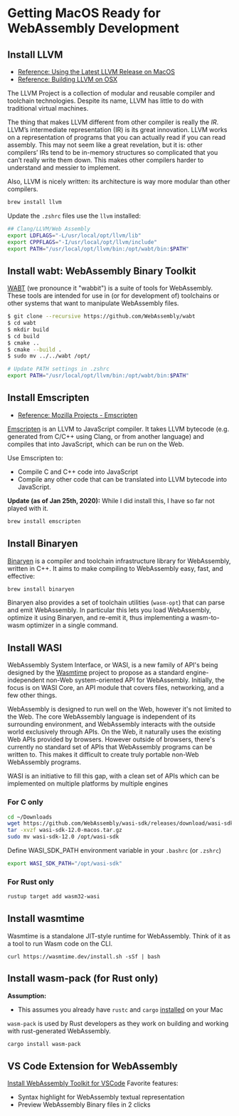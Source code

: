 # Getting MacOS Ready for WebAssembly Development

## Install LLVM

- [Reference: Using the Latest LLVM Release on MacOS](https://afnan.io/posts/2018-10-01-using-the-latest-llvm-release-on-macos/)
- [Reference: Building LLVM on OSX](http://bholt.org/posts/building-llvm.html)

The LLVM Project is a collection of modular and reusable compiler and toolchain technologies. Despite its name, LLVM has little to do with traditional virtual machines.

The thing that makes LLVM different from other compiler is really the _IR_. LLVM’s intermediate representation (IR) is its great innovation. LLVM works on a representation of programs that you can actually read if you can read assembly. This may not seem like a great revelation, but it is: other compilers’ IRs tend to be in-memory structures so complicated that you can’t really write them down. This makes other compilers harder to understand and messier to implement.

Also, LLVM is nicely written: its architecture is way more modular than other compilers.

```bash
brew install llvm
```

Update the `.zshrc` files use the `llvm` installed:

```bash
## Clang/LLVM/Web Assembly
export LDFLAGS="-L/usr/local/opt/llvm/lib"
export CPPFLAGS="-I/usr/local/opt/llvm/include"
export PATH="/usr/local/opt/llvm/bin:/opt/wabt/bin:$PATH"
```

## Install wabt: WebAssembly Binary Toolkit

[WABT](https://github.com/WebAssembly/wabt) (we pronounce it "wabbit") is a suite of tools for WebAssembly. These tools are intended for use in (or for development of) toolchains or other systems that want to manipulate WebAssembly files.

```bash
$ git clone --recursive https://github.com/WebAssembly/wabt
$ cd wabt
$ mkdir build
$ cd build
$ cmake ..
$ cmake --build .
$ sudo mv ../../wabt /opt/
```

```bash
# Update PATH settings in .zshrc
export PATH="/usr/local/opt/llvm/bin:/opt/wabt/bin:$PATH"
```

## Install Emscripten

- [Reference: Mozilla Projects - Emscripten](https://developer.mozilla.org/en-US/docs/Mozilla/Projects/Emscripten)

[Emscripten](https://emscripten.org/index.html) is an LLVM to JavaScript compiler. It takes LLVM bytecode (e.g. generated from C/C++ using Clang, or from another language) and compiles that into JavaScript, which can be run on the Web.

Use Emscripten to:

- Compile C and C++ code into JavaScript
- Compile any other code that can be translated into LLVM bytecode into JavaScript.

**Update (as of Jan 25th, 2020):** While I did install this, I have so far not played with it.

```bash
brew install emscripten
```

## Install Binaryen

[Binaryen](https://github.com/WebAssembly/binaryen) is a compiler and toolchain infrastructure library for WebAssembly, written in C++. It aims to make compiling to WebAssembly easy, fast, and effective:

```bash
brew install binaryen
```

Binaryen also provides a set of toolchain utilities (`wasm-opt`) that can parse and emit WebAssembly. In particular this lets you load WebAssembly, optimize it using Binaryen, and re-emit it, thus implementing a wasm-to-wasm optimizer in a single command.

## Install WASI

WebAssembly System Interface, or WASI, is a new family of API's being designed by the [Wasmtime](https://github.com/bytecodealliance/wasmtime) project to propose as a standard engine-independent non-Web system-oriented API for WebAssembly. Initially, the focus is on WASI Core, an API module that covers files, networking, and a few other things.

WebAssembly is designed to run well on the Web, however it's not limited to the Web. The core WebAssembly language is independent of its surrounding environment, and WebAssembly interacts with the outside world exclusively through APIs. On the Web, it naturally uses the existing Web APIs provided by browsers. However outside of browsers, there's currently no standard set of APIs that WebAssembly programs can be written to. This makes it difficult to create truly portable non-Web WebAssembly programs.

WASI is an initiative to fill this gap, with a clean set of APIs which can be implemented on multiple platforms by multiple engines

### For C only

```bash
cd ~/Downloads
wget https://github.com/WebAssembly/wasi-sdk/releases/download/wasi-sdk-12/wasi-sdk-12.0-macos.tar.gz
tar -xvzf wasi-sdk-12.0-macos.tar.gz
sudo mv wasi-sdk-12.0 /opt/wasi-sdk
```

Define WASI_SDK_PATH environment variable in your `.bashrc` (or `.zshrc`)

```bash
export WASI_SDK_PATH="/opt/wasi-sdk"
```

### For Rust only

```bash
rustup target add wasm32-wasi
```

## Install wasmtime

Wasmtime is a standalone JIT-style runtime for WebAssembly. Think of it as a tool to run Wasm code on the CLI.

```
curl https://wasmtime.dev/install.sh -sSf | bash
```

## Install wasm-pack (for Rust only)

**Assumption:**

- This assumes you already have `rustc` and `cargo` [installed](https://rustup.rs/) on your Mac

`wasm-pack` is used by Rust developers as they work on building and working with rust-generated WebAssembly.

```bash
cargo install wasm-pack
```

## VS Code Extension for WebAssembly

[Install WebAssembly Toolkit for VSCode](https://marketplace.visualstudio.com/items?itemName=dtsvet.vscode-wasm) Favorite features:

- Syntax highlight for WebAssembly textual representation
- Preview WebAssembly Binary files in 2 clicks
